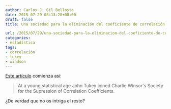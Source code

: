 ```yaml
---
author: Carlos J. Gil Bellosta
date: 2015-07-29 08:13:28+00:00
draft: false
title: Una sociedad para la eliminación del coeficiente de correlación

url: /2015/07/29/una-sociedad-para-la-eliminacion-del-coeficiente-de-correlacion/
categories:
- estadística
tags:
- correlación
- tukey
- windson
---
```


[Este artículo](https://www.stat.berkeley.edu/~brill/Papers/jwtint4.pdf) comienza así:

>At a young statistical age John Tukey joined Charlie Winsor's Society for the Supression of Correlation Coefficients.

¿De verdad que no os intriga el resto?
